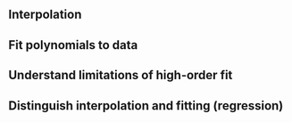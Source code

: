 ## Interpolation

## Fit polynomials to data

## Understand limitations of high-order fit

## Distinguish interpolation and fitting (regression)